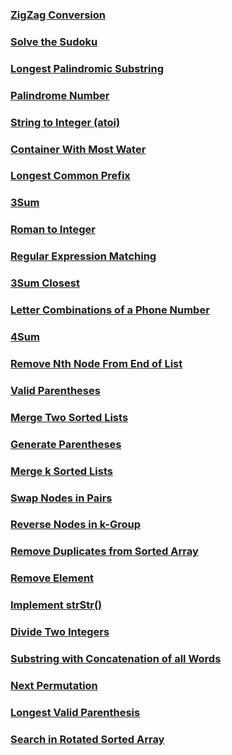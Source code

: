 ### [ZigZag Conversion](https://github.com/singh7priyanshu/love_babbar_450_solutions/blob/main/others/leetcode/Zigzag%20Conversion.cpp)<br />
### [Solve the Sudoku](https://github.com/singh7priyanshu/love_babbar_450_solutions/blob/main/others/gfg/Solve%20the%20Sudoku.cpp)<br />
### [Longest Palindromic Substring](https://github.com/singh7priyanshu/love_babbar_450_solutions/blob/main/others/leetcode/Longest%20Palindromic%20Substring.cpp)<br />
### [Palindrome Number](https://github.com/singh7priyanshu/love_babbar_450_solutions/blob/main/others/leetcode/Palindrome%20Number.cpp)<br />
### [String to Integer (atoi)](https://github.com/singh7priyanshu/love_babbar_450_solutions/blob/main/others/leetcode/String%20to%20Integer%20(atoi).cpp)<br />
### [Container With Most Water](https://github.com/singh7priyanshu/love_babbar_450_solutions/blob/main/others/leetcode/Container%20With%20Most%20Water.cpp)<br />
### [Longest Common Prefix](https://github.com/singh7priyanshu/love_babbar_450_solutions/blob/main/others/leetcode/Longest%20Common%20Prefix.cpp)<br />
### [3Sum](https://github.com/singh7priyanshu/love_babbar_450_solutions/blob/main/others/leetcode/3Sum.cpp)<br />
### [Roman to Integer](https://github.com/singh7priyanshu/love_babbar_450_solutions/blob/main/others/leetcode/Roman%20to%20Integer.cpp)<br />
### [Regular Expression Matching](https://github.com/singh7priyanshu/love_babbar_450_solutions/blob/main/others/leetcode/Regular%20Expression%20Matching.cpp)<br />
### [3Sum Closest](https://github.com/singh7priyanshu/love_babbar_450_solutions/blob/main/others/leetcode/3Sum%20Closest.cpp)<br />
### [Letter Combinations of a Phone Number](https://github.com/singh7priyanshu/love_babbar_450_solutions/blob/main/others/leetcode/Letter%20Combinations%20of%20a%20Phone%20Number.cpp)<br />
### [4Sum](https://github.com/singh7priyanshu/love_babbar_450_solutions/blob/main/others/leetcode/4Sum.cpp)<br />
### [Remove Nth Node From End of List](https://github.com/singh7priyanshu/love_babbar_450_solutions/blob/main/others/leetcode/Remove%20Nth%20Node%20From%20End%20of%20List.cpp)<br />
### [Valid Parentheses](https://github.com/singh7priyanshu/love_babbar_450_solutions/blob/main/others/leetcode/Valid%20Parentheses.cpp)<br />
### [Merge Two Sorted Lists](https://github.com/singh7priyanshu/love_babbar_450_solutions/blob/main/others/leetcode/Merge%20Two%20Sorted%20Lists.cpp)<br />
### [Generate Parentheses](https://github.com/singh7priyanshu/love_babbar_450_solutions/blob/main/others/leetcode/Generate%20Parentheses.cpp)<br />
### [Merge k Sorted Lists](https://github.com/singh7priyanshu/love_babbar_450_solutions/blob/main/others/leetcode/Merge%20k%20Sorted%20Lists.cpp)<br />
### [Swap Nodes in Pairs](https://github.com/singh7priyanshu/love_babbar_450_solutions/blob/main/others/leetcode/Swap%20Nodes%20in%20Pairs.cpp)<br />
### [Reverse Nodes in k-Group](https://github.com/singh7priyanshu/love_babbar_450_solutions/blob/main/others/leetcode/Reverse%20Nodes%20in%20k-Group.cpp)<br />
### [Remove Duplicates from Sorted Array](https://github.com/singh7priyanshu/love_babbar_450_solutions/blob/main/others/leetcode/Remove%20Duplicates%20from%20Sorted%20Array.cpp)<br />
### [Remove Element](https://github.com/singh7priyanshu/love_babbar_450_solutions/blob/main/others/leetcode/Remove%20Element.cpp)<br />
### [Implement strStr()](https://github.com/singh7priyanshu/love_babbar_450_solutions/blob/main/others/leetcode/Implement%20strStr().cpp)<br />
### [Divide Two Integers](https://github.com/singh7priyanshu/love_babbar_450_solutions/blob/main/others/leetcode/Divide%20Two%20Integers.cpp)<br />
### [Substring with Concatenation of all Words](https://github.com/singh7priyanshu/love_babbar_450_solutions/blob/main/others/leetcode/Substring%20with%20Concatenation%20of%20All%20Words.cpp)<br />
### [Next Permutation](https://github.com/singh7priyanshu/love_babbar_450_solutions/blob/main/array/Next%20Permutation/sol.cpp)<br />
### [Longest Valid Parenthesis](https://github.com/singh7priyanshu/love_babbar_450_solutions/blob/main/others/leetcode/Longest%20Valid%20Parentheses.cpp)<br />
### [Search in Rotated Sorted Array](https://github.com/singh7priyanshu/love_babbar_450_solutions/blob/main/others/leetcode/Search%20in%20Rotated%20Sorted%20Array.cpp)<br />






